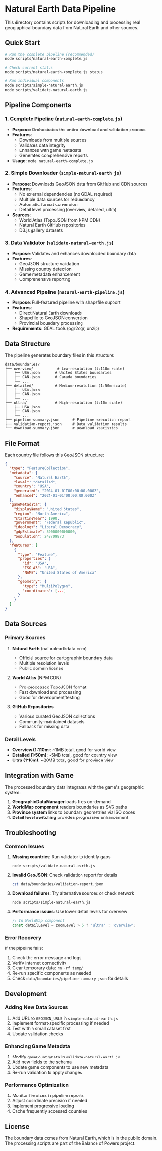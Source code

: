 # Natural Earth Data Pipeline

This directory contains scripts for downloading and processing real geographical boundary data from Natural Earth and other sources.

## Quick Start

```bash
# Run the complete pipeline (recommended)
node scripts/natural-earth-complete.js

# Check current status
node scripts/natural-earth-complete.js status

# Run individual components
node scripts/simple-natural-earth.js
node scripts/validate-natural-earth.js
```

## Pipeline Components

### 1. Complete Pipeline (`natural-earth-complete.js`)
- **Purpose**: Orchestrates the entire download and validation process
- **Features**: 
  - Downloads from multiple sources
  - Validates data integrity
  - Enhances with game metadata
  - Generates comprehensive reports
- **Usage**: `node natural-earth-complete.js`

### 2. Simple Downloader (`simple-natural-earth.js`)
- **Purpose**: Downloads GeoJSON data from GitHub and CDN sources
- **Features**:
  - No external dependencies (no GDAL required)
  - Multiple data sources for redundancy
  - Automatic format conversion
  - Detail level processing (overview, detailed, ultra)
- **Sources**:
  - World Atlas (TopoJSON from NPM CDN)
  - Natural Earth GitHub repositories
  - D3.js gallery datasets

### 3. Data Validator (`validate-natural-earth.js`)
- **Purpose**: Validates and enhances downloaded boundary data
- **Features**:
  - GeoJSON structure validation
  - Missing country detection
  - Game metadata enhancement
  - Comprehensive reporting

### 4. Advanced Pipeline (`natural-earth-pipeline.js`)
- **Purpose**: Full-featured pipeline with shapefile support
- **Features**:
  - Direct Natural Earth downloads
  - Shapefile to GeoJSON conversion
  - Provincial boundary processing
- **Requirements**: GDAL tools (ogr2ogr, unzip)

## Data Structure

The pipeline generates boundary files in this structure:

```
data/boundaries/
├── overview/           # Low-resolution (1:110m scale)
│   ├── USA.json       # United States boundaries
│   ├── CAN.json       # Canada boundaries
│   └── ...
├── detailed/          # Medium-resolution (1:50m scale)
│   ├── USA.json
│   ├── CAN.json
│   └── ...
├── ultra/             # High-resolution (1:10m scale)
│   ├── USA.json
│   ├── CAN.json
│   └── ...
├── pipeline-summary.json      # Pipeline execution report
├── validation-report.json     # Data validation results
└── download-summary.json      # Download statistics
```

## File Format

Each country file follows this GeoJSON structure:

```json
{
  "type": "FeatureCollection",
  "metadata": {
    "source": "Natural Earth",
    "level": "detailed",
    "country": "USA",
    "generated": "2024-01-01T00:00:00.000Z",
    "enhanced": "2024-01-01T00:00:00.000Z"
  },
  "gameMetadata": {
    "displayName": "United States",
    "region": "North America",
    "startingYear": 1990,
    "government": "Federal Republic",
    "ideology": "Liberal Democracy",
    "gdpEstimate": 5900000000000,
    "population": 248709873
  },
  "features": [
    {
      "type": "Feature",
      "properties": {
        "id": "USA",
        "ISO_A3": "USA",
        "NAME": "United States of America"
      },
      "geometry": {
        "type": "MultiPolygon",
        "coordinates": [...]
      }
    }
  ]
}
```

## Data Sources

### Primary Sources
1. **Natural Earth** (naturalearthdata.com)
   - Official source for cartographic boundary data
   - Multiple resolution levels
   - Public domain license

2. **World Atlas** (NPM CDN)
   - Pre-processed TopoJSON format
   - Fast download and processing
   - Good for development/testing

3. **GitHub Repositories**
   - Various curated GeoJSON collections
   - Community-maintained datasets
   - Fallback for missing data

### Detail Levels

- **Overview (1:110m)**: ~1MB total, good for world view
- **Detailed (1:50m)**: ~5MB total, good for country view  
- **Ultra (1:10m)**: ~20MB total, good for province view

## Integration with Game

The processed boundary data integrates with the game's geographic system:

1. **GeographicDataManager** loads files on-demand
2. **WorldMap component** renders boundaries as SVG paths
3. **Province system** links to boundary geometries via ISO codes
4. **Detail level switching** provides progressive enhancement

## Troubleshooting

### Common Issues

1. **Missing countries**: Run validator to identify gaps
   ```bash
   node scripts/validate-natural-earth.js
   ```

2. **Invalid GeoJSON**: Check validation report for details
   ```bash
   cat data/boundaries/validation-report.json
   ```

3. **Download failures**: Try alternative sources or check network
   ```bash
   node scripts/simple-natural-earth.js
   ```

4. **Performance issues**: Use lower detail levels for overview
   ```javascript
   // In WorldMap component
   const detailLevel = zoomLevel > 5 ? 'ultra' : 'overview';
   ```

### Error Recovery

If the pipeline fails:

1. Check the error message and logs
2. Verify internet connectivity
3. Clear temporary data: `rm -rf temp/`
4. Re-run specific components as needed
5. Check `data/boundaries/pipeline-summary.json` for details

## Development

### Adding New Data Sources

1. Add URL to `GEOJSON_URLS` in `simple-natural-earth.js`
2. Implement format-specific processing if needed
3. Test with a small dataset first
4. Update validation checks

### Enhancing Game Metadata

1. Modify `gameCountryData` in `validate-natural-earth.js`
2. Add new fields to the schema
3. Update game components to use new metadata
4. Re-run validation to apply changes

### Performance Optimization

1. Monitor file sizes in pipeline reports
2. Adjust coordinate precision if needed
3. Implement progressive loading
4. Cache frequently accessed countries

## License

The boundary data comes from Natural Earth, which is in the public domain.
The processing scripts are part of the Balance of Powers project.